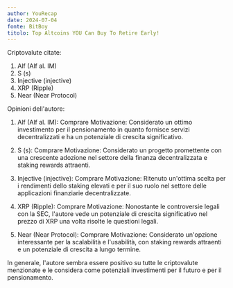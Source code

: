 ```yaml
---
author: YouRecap
date: 2024-07-04
fonte: BitBoy
titolo: Top Altcoins YOU Can Buy To Retire Early!
---
```


Criptovalute citate:
1. Alf (Alf al. IM)
2. S (s)
3. Injective (injective)
4. XRP (Ripple)
5. Near (Near Protocol)

Opinioni dell'autore:
1. Alf (Alf al. IM): Comprare
   Motivazione: Considerato un ottimo investimento per il pensionamento in quanto fornisce servizi decentralizzati e ha un potenziale di crescita significativo.

2. S (s): Comprare
   Motivazione: Considerato un progetto promettente con una crescente adozione nel settore della finanza decentralizzata e staking rewards attraenti.

3. Injective (injective): Comprare
   Motivazione: Ritenuto un'ottima scelta per i rendimenti dello staking elevati e per il suo ruolo nel settore delle applicazioni finanziarie decentralizzate.

4. XRP (Ripple): Comprare
   Motivazione: Nonostante le controversie legali con la SEC, l'autore vede un potenziale di crescita significativo nel prezzo di XRP una volta risolte le questioni legali.

5. Near (Near Protocol): Comprare
   Motivazione: Considerato un'opzione interessante per la scalabilità e l'usabilità, con staking rewards attraenti e un potenziale di crescita a lungo termine.

In generale, l'autore sembra essere positivo su tutte le criptovalute menzionate e le considera come potenziali investimenti per il futuro e per il pensionamento.
